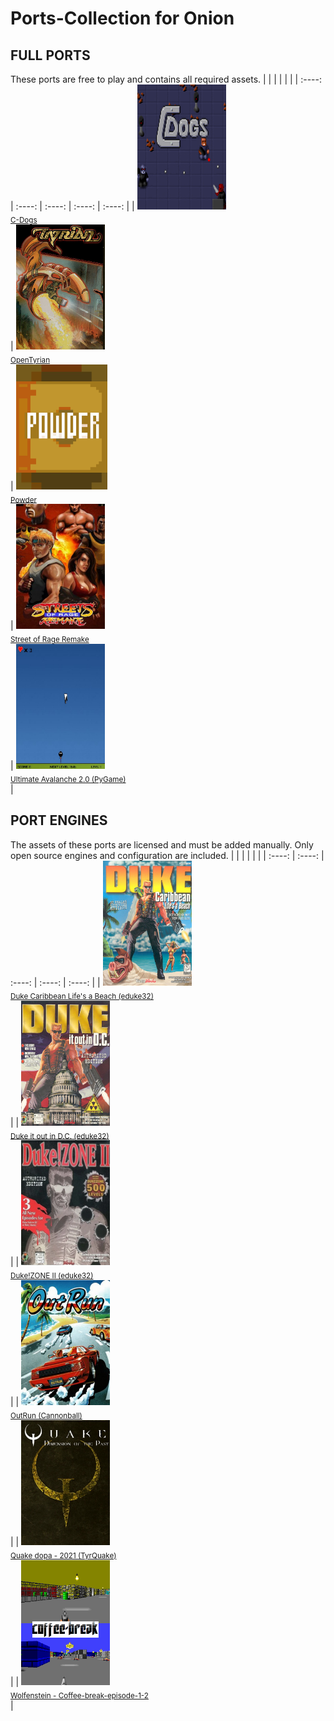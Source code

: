 

# Ports-Collection for Onion
## FULL PORTS
These ports are free to play and contains all required assets.
|        |        |        |        |        |
| :----: | :----: | :----: | :----: | :----: |
| <a href=""><img src="C-Dogs//Roms/PORTS/Imgs/C-Dogs.png" alt="C-Dogs" height="200" /></a><br><sub>[C-Dogs]()<br></sub> | <a href=""><img src="OpenTyrian//Roms/PORTS/Imgs/OpenTyrian.png" alt="OpenTyrian" height="200" /></a><br><sub>[OpenTyrian]()<br></sub> | <a href=""><img src="Powder//Roms/PORTS/Imgs/Powder.png" alt="Powder" height="200" /></a><br><sub>[Powder]()<br></sub> | <a href=""><img src="Street of Rage Remake//Roms/PORTS/Imgs/Street of Rage Remake.png" alt="Street of Rage Remake" height="200" /></a><br><sub>[Street of Rage Remake]()<br></sub> | <a href=""><img src="Ultimate Avalanche 2.0 (PyGame)//Roms/PORTS/Imgs/Ultimate Avalanche 2.0 (PyGame).png" alt="Ultimate Avalanche 2.0 (PyGame)" height="200" /></a><br><sub>[Ultimate Avalanche 2.0 (PyGame)]()<br></sub> | 


## PORT ENGINES
The assets of these ports are licensed and must be added manually. Only open source engines and configuration are included.
|        |        |        |        |        |
| :----: | :----: | :----: | :----: | :----: |
| <a href="https://github.com/schmurtzm/test-repo/release_asset_urls/latest/download/Duke.Caribbean.Life.s.a.Beach.eduke32.7z"><img src="Duke Caribbean Life's a Beach (eduke32)//Roms/PORTS/Imgs/Duke Caribbean Life's a Beach (eduke32).png" alt="Duke Caribbean Life's a Beach (eduke32)" height="200" /></a><br><sub>[Duke Caribbean Life's a Beach (eduke32)](https://github.com/schmurtzm/test-repo/release_asset_urls/latest/download/Duke.Caribbean.Life.s.a.Beach.eduke32.7z)<br></sub> | | <a href="https://github.com/schmurtzm/test-repo/release_asset_urls/latest/download/Duke.it.out.in.D.C.eduke32.7z"><img src="Duke it out in D.C. (eduke32)//Roms/PORTS/Imgs/Duke it out in D.C. (eduke32).png" alt="Duke it out in D.C. (eduke32)" height="200" /></a><br><sub>[Duke it out in D.C. (eduke32)](https://github.com/schmurtzm/test-repo/release_asset_urls/latest/download/Duke.it.out.in.D.C.eduke32.7z)<br></sub> | | <a href="https://github.com/schmurtzm/test-repo/release_asset_urls/latest/download/Duke.ZONE.II.eduke32.7z"><img src="Duke!ZONE II (eduke32)//Roms/PORTS/Imgs/Duke!ZONE II (eduke32).png" alt="Duke!ZONE II (eduke32)" height="200" /></a><br><sub>[Duke!ZONE II (eduke32)](https://github.com/schmurtzm/test-repo/release_asset_urls/latest/download/Duke.ZONE.II.eduke32.7z)<br></sub> | | <a href="https://github.com/schmurtzm/test-repo/release_asset_urls/latest/download/OutRun.Cannonball.7z"><img src="OutRun (Cannonball)//Roms/PORTS/Imgs/OutRun (Cannonball).png" alt="OutRun (Cannonball)" height="200" /></a><br><sub>[OutRun (Cannonball)](https://github.com/schmurtzm/test-repo/release_asset_urls/latest/download/OutRun.Cannonball.7z)<br></sub> | | <a href="https://github.com/schmurtzm/test-repo/release_asset_urls/latest/download/Quake.dopa.-.2021.TyrQuake.7z"><img src="Quake dopa - 2021 (TyrQuake)//Roms/PORTS/Imgs/2021 Quake dopa.png" alt="Quake dopa - 2021 (TyrQuake)" height="200" /></a><br><sub>[Quake dopa - 2021 (TyrQuake)](https://github.com/schmurtzm/test-repo/release_asset_urls/latest/download/Quake.dopa.-.2021.TyrQuake.7z)<br></sub> | | <a href="https://github.com/schmurtzm/test-repo/release_asset_urls/latest/download/Wolfenstein.-.Coffee-break-episode-1-2.7z"><img src="Wolfenstein - Coffee-break-episode-1-2//Roms/PORTS/Imgs/mod- Coffee-break-episode-1-2.png" alt="Wolfenstein - Coffee-break-episode-1-2" height="200" /></a><br><sub>[Wolfenstein - Coffee-break-episode-1-2](https://github.com/schmurtzm/test-repo/release_asset_urls/latest/download/Wolfenstein.-.Coffee-break-episode-1-2.7z)<br></sub> | 